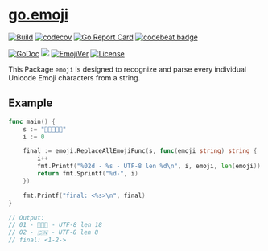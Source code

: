 # [go.emoji](https://github.com/Andrew-M-C/go.emoji)

[![Build](https://github.com/Andrew-M-C/go.emoji/actions/workflows/go_test_general.yml/badge.svg)](https://github.com/Andrew-M-C/go.emoji/actions/workflows/go_test_general.yml)
[![codecov](https://codecov.io/gh/Andrew-M-C/go.emoji/graph/badge.svg?token=9RBISZRJ3T)](https://codecov.io/gh/Andrew-M-C/go.emoji)
[![Go Report Card](https://goreportcard.com/badge/github.com/Andrew-M-C/go.emoji)](https://goreportcard.com/report/github.com/Andrew-M-C/go.emoji)
[![codebeat badge](https://codebeat.co/badges/c6f7e25f-a8fe-46a3-b4bf-a833aac65825)](https://codebeat.co/projects/github-com-andrew-m-c-go-emoji-master)

[![GoDoc](https://pkg.go.dev/badge/github.com/Andrew-M-C/go.emoji)](https://pkg.go.dev/github.com/Andrew-M-C/go.emoji@v1.1.1)
[![](https://goreportcard.com/badge/github.com/Andrew-M-C/go.emoji)](https://goreportcard.com/report/github.com/Andrew-M-C/go.emoji)
[![EmojiVer](https://img.shields.io/badge/Emoji-15.1-orange.svg)](https://www.unicode.org/Public/emoji/)
[![License](https://img.shields.io/badge/license-BSD%203--Clause-blue.svg)](https://opensource.org/licenses/BSD-3-Clause)

This Package `emoji` is designed to recognize and parse every individual Unicode Emoji characters from a string.

## Example

```go
func main() {
	s := "👩‍👩‍👦🇨🇳"
	i := 0

	final := emoji.ReplaceAllEmojiFunc(s, func(emoji string) string {
		i++
		fmt.Printf("%02d - %s - UTF-8 len %d\n", i, emoji, len(emoji))
		return fmt.Sprintf("%d-", i)
	})

	fmt.Printf("final: <%s>\n", final)
}

// Output:
// 01 - 👩‍👩‍👦 - UTF-8 len 18
// 02 - 🇨🇳 - UTF-8 len 8
// final: <1-2->
```
